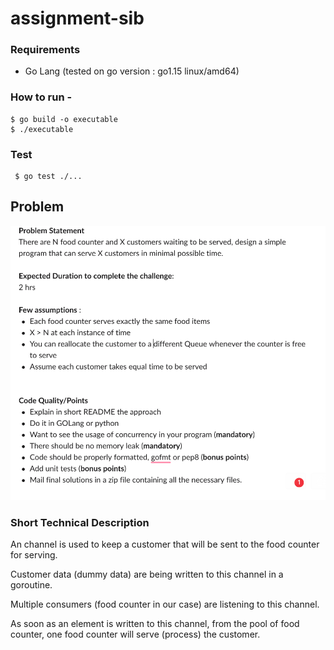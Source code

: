 # assignment-sib

### Requirements
- Go Lang (tested on go version : go1.15 linux/amd64)

### How to run -
```shell script
$ go build -o executable
$ ./executable
```

### Test 
```shell script
 $ go test ./...
```

## Problem
![problem](doc/problem.png)


### Short Technical Description 
An channel is used to keep a customer that will be sent to the food counter for serving.

Customer data (dummy data) are being written to this channel in a goroutine.

Multiple consumers (food counter in our case) are listening to this channel.

As soon as an element is written to this channel, from the pool of food counter, one food counter will serve (process) the customer.
